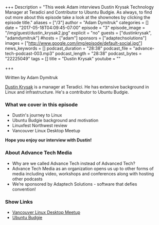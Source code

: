 +++
Description = "This week Adam interviews Dustin Krysak Technology Manager at Teradici and Contributor to Ubuntu Budgie. As always, to find out more about this episode take a look at the shownotes by clicking the episode title."
aliases = ["/3"]
author = "Adam Dymitruk"
categories = []
date = "2017-05-18T04:09:45-07:00"
episode = "3"
episode_image = "/img/guest/dustin_krysak2.jpg"
explicit = "no"
guests = ["dustinkrysak", "adamdymitruk"]
#hosts = ["adam"]
sponsors = ["adaptechsolutions"]
images = ["http://www.google.com/img/episode/default-social.jpg"]
news_keywords = []
podcast_duration = "28:38"
podcast_file = "advance-tech-podcast-003.mp3"
podcast_length = "28:38"
podcast_bytes = "22225049"
tags = []
title = "Dustin Krysak"
youtube = ""

+++

Written by Adam Dymitruk

[Dustin Krysak](https://twitter.com/@Bashfulrobot) is a manager at Teradici. He has extensive background in Linux and infrastructure. He's a contributor to Ubuntu Budgie.

### What we cover in this episode

* Dustin's journey to Linux
* Ubuntu Budgie background and motivation
* Linuxfest Northwest review
* Vancouver Linux Desktop Meetup

**Hope you enjoy our interview with Dustin!**

### About Advance Tech Media

 * Why are we called Advance Tech instead of Advanced Tech?
 * Advance Tech Media as an organization opens us up to other forms of media including video, workshops and conferences along with hosting other podcasts
 * We’re sponsored by Adaptech Solutions - software that defies convention!

### Show Links

 * [Vancouver Linux Desktop Meetup](https://www.meetup.com/Vancouver-Linux-Desktop-Meetup/events/240043242/)
 * [Ubuntu Budgie](https://ubuntubudgie.org/)
